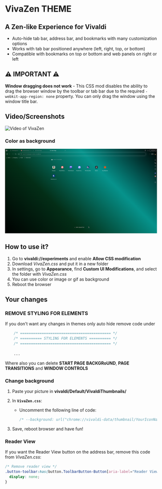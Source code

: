 # VivaZen THEME

## A Zen-like Experience for Vivaldi

- Auto-hide tab bar, address bar, and bookmarks with many customization options
- Works with tab bar positioned anywhere (left, right, top, or bottom)
- Compatible with bookmarks on top or bottom and web panels on right or left

## ⚠️ IMPORTANT ⚠️

**Window dragging does not work** - This CSS mod disables the ability to drag the browser window by the toolbar or tab bar due to the required `-webkit-app-region: none` property. You can only drag the window using the window title bar.

## Video/Screenshots

![Video of VivaZen](./screenshots/VivaZen.gif)

### Color as background

![Video of VivaZen](./screenshots/main_color.png)

## How to use it?

1. Go to **vivaldi://experiments** and enable **Allow CSS modification**
2. Download _VivaZen.css_ and put it in a new folder
3. In settings, go to **Appearance**, find **Custom UI Modifications**, and select the folder with _VivaZen.css_
4. You can use color or image or gif as background
5. Reboot the browser

## Your changes

### REMOVE STYLING FOR ELEMENTS

If you don't want any changes in themes only auto hide remove code under

```css
    /* ========================================== */
    /* ========== STYLING FOR ELEMENTS ========== */
    /* ========================================== */

    ...
```

Where also you can delete **START PAGE BACKGRoUND**, **PAGE TRANSITIONS** and **WINDOW CONTROLS**

### Change background

1. Paste your picture in **vivaldi/Default/VivaldiThumbnails/**
2. In **`VivaZen.css`**:
   - Uncomment the following line of code:

     ```css
     /* --background: url("chrome://vivaldi-data/thumbnail/YourIconName"); */
     ```

3. Save, reboot browser and have fun!

### Reader View

If you want the Reader View button on the address bar, remove this code from _VivaZen.css_:

```css
/* Remove reader view */
.button-toolbar:has(button.ToolbarButton-Button[aria-label="Reader View"]) {
  display: none;
}
```
